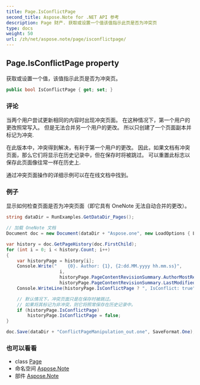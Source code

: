 ```yaml
---
title: Page.IsConflictPage
second_title: Aspose.Note for .NET API 参考
description: Page 财产. 获取或设置一个值该值指示此页是否为冲突页
type: docs
weight: 50
url: /zh/net/aspose.note/page/isconflictpage/
---
```

## Page.IsConflictPage property

获取或设置一个值，该值指示此页是否为冲突页。

```csharp
public bool IsConflictPage { get; set; }
```

### 评论

当两个用户尝试更新相同的内容时出现冲突页面。 在这种情况下，第一个用户的更改照常写入。 但是无法合并另一个用户的更改。 所以只创建了一个页面副本并标记为冲突.

在此版本中，冲突得到解决，有利于第一个用户的更改。 因此，如果文档有冲突页面，那么它们将显示在历史记录中，但在保存时将被跳过。 可以重置此标志以保存此页面像往常一样在历史上.

通过冲突页面操作的详细示例可以在在线文档中找到。

### 例子

显示如何检查页面是否为冲突页面（即它具有 OneNote 无法自动合并的更改）。

```csharp
string dataDir = RunExamples.GetDataDir_Pages();

// 加载 OneNote 文档
Document doc = new Document(dataDir + "Aspose.one", new LoadOptions { LoadHistory = true });

var history = doc.GetPageHistory(doc.FirstChild);
for (int i = 0; i < history.Count; i++)
{
    var historyPage = history[i];
    Console.Write("    {0}. Author: {1}, {2:dd.MM.yyyy hh.mm.ss}",
                    i,
                    historyPage.PageContentRevisionSummary.AuthorMostRecent,
                    historyPage.PageContentRevisionSummary.LastModifiedTime);
    Console.WriteLine(historyPage.IsConflictPage ? ", IsConflict: true" : string.Empty);

    // 默认情况下，冲突页面只是在保存时被跳过。
    // 如果将其标记为非冲突，则它将照常保存在历史记录中。
    if (historyPage.IsConflictPage)
        historyPage.IsConflictPage = false;
}

doc.Save(dataDir + "ConflictPageManipulation_out.one", SaveFormat.One);
```

### 也可以看看

* class [Page](../)
* 命名空间 [Aspose.Note](../../page/)
* 部件 [Aspose.Note](../../../)


